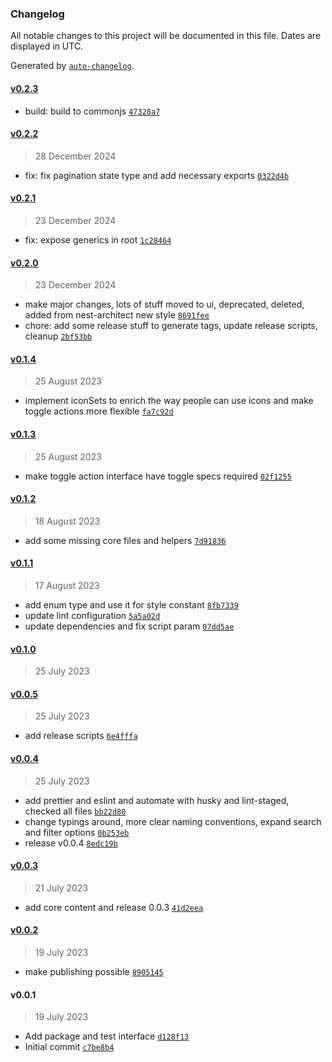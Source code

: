### Changelog

All notable changes to this project will be documented in this file. Dates are displayed in UTC.

Generated by [`auto-changelog`](https://github.com/CookPete/auto-changelog).

#### [v0.2.3](https://github.com/standardkit/core/compare/v0.2.2...v0.2.3)

- build: build to commonjs
  [`47328a7`](https://github.com/standardkit/core/commit/47328a71504057f76d4ca9a27be697c02acf617f)

#### [v0.2.2](https://github.com/standardkit/core/compare/v0.2.1...v0.2.2)

> 28 December 2024

- fix: fix pagination state type and add necessary exports
  [`0322d4b`](https://github.com/standardkit/core/commit/0322d4baaf4c0d96548f2abb6fdd03abdcde1a17)

#### [v0.2.1](https://github.com/standardkit/core/compare/v0.2.0...v0.2.1)

> 23 December 2024

- fix: expose generics in root
  [`1c28464`](https://github.com/standardkit/core/commit/1c2846417da8fe6e0e42dc160ddaebce60d2ed3d)

#### [v0.2.0](https://github.com/standardkit/core/compare/v0.1.4...v0.2.0)

> 23 December 2024

- make major changes, lots of stuff moved to ui, deprecated, deleted, added from nest-architect new style
  [`8691fee`](https://github.com/standardkit/core/commit/8691feef7e76eb3aa16adea387d2b8b73c421e5c)
- chore: add some release stuff to generate tags, update release scripts, cleanup
  [`2bf53bb`](https://github.com/standardkit/core/commit/2bf53bb3f5e174fc6874e01f6da26f6ea2d97e67)

#### [v0.1.4](https://github.com/standardkit/core/compare/v0.1.3...v0.1.4)

> 25 August 2023

- implement iconSets to enrich the way people can use icons and make toggle actions more flexible
  [`fa7c92d`](https://github.com/standardkit/core/commit/fa7c92d26a15a0712c0648e4d07a9cf1b433f955)

#### [v0.1.3](https://github.com/standardkit/core/compare/v0.1.2...v0.1.3)

> 25 August 2023

- make toggle action interface have toggle specs required
  [`02f1255`](https://github.com/standardkit/core/commit/02f1255b188fbda9a519c177ec953a1afb3f4a7b)

#### [v0.1.2](https://github.com/standardkit/core/compare/v0.1.1...v0.1.2)

> 18 August 2023

- add some missing core files and helpers
  [`7d91836`](https://github.com/standardkit/core/commit/7d91836d359db244a764ffdd6fb1b01d8ee01790)

#### [v0.1.1](https://github.com/standardkit/core/compare/v0.1.0...v0.1.1)

> 17 August 2023

- add enum type and use it for style constant
  [`8fb7339`](https://github.com/standardkit/core/commit/8fb7339bf238e39fa93bfd711ba3cfdafb1c393a)
- update lint configuration
  [`5a5a02d`](https://github.com/standardkit/core/commit/5a5a02ddd9d6ea89420099a9916653cb2b9a0776)
- update dependencies and fix script param
  [`07dd5ae`](https://github.com/standardkit/core/commit/07dd5ae0b83ba3b91e6899d7d6f1a0f2e4712ad9)

#### [v0.1.0](https://github.com/standardkit/core/compare/v0.0.5...v0.1.0)

> 25 July 2023

#### [v0.0.5](https://github.com/standardkit/core/compare/v0.0.4...v0.0.5)

> 25 July 2023

- add release scripts [`6e4fffa`](https://github.com/standardkit/core/commit/6e4fffa736e95174aa342acee1b732f5ea2a1330)

#### [v0.0.4](https://github.com/standardkit/core/compare/v0.0.3...v0.0.4)

> 25 July 2023

- add prettier and eslint and automate with husky and lint-staged, checked all files
  [`bb22d80`](https://github.com/standardkit/core/commit/bb22d809bfdaf934251ee3cc932c9ff5b7bbb126)
- change typings around, more clear naming conventions, expand search and filter options
  [`0b253eb`](https://github.com/standardkit/core/commit/0b253ebc462a4c429c2b253285877ddca064633d)
- release v0.0.4 [`8edc19b`](https://github.com/standardkit/core/commit/8edc19b3b7a5b6eebea4be7cdebfc8d7c3fff5a2)

#### [v0.0.3](https://github.com/standardkit/core/compare/v0.0.2...v0.0.3)

> 21 July 2023

- add core content and release 0.0.3
  [`41d2eea`](https://github.com/standardkit/core/commit/41d2eea8ad4efd10b9460fc2170b6210f618bc45)

#### [v0.0.2](https://github.com/standardkit/core/compare/v0.0.1...v0.0.2)

> 19 July 2023

- make publishing possible
  [`8905145`](https://github.com/standardkit/core/commit/8905145fde683e34d3abd505933737a1486f3cc8)

#### v0.0.1

> 19 July 2023

- Add package and test interface
  [`d128f13`](https://github.com/standardkit/core/commit/d128f13145b791bd964f45cd3d7c78f254ce3f5c)
- Initial commit [`c7be8b4`](https://github.com/standardkit/core/commit/c7be8b4748a6429c72470168bfb80bef260ad247)
